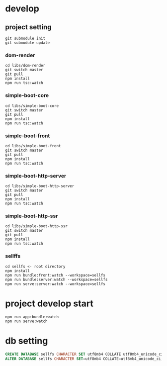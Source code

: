 # develop
## project setting
```shell
git submodule init
git submodule update
```

### dom-render
```shell
cd libs/dom-render
git switch master
git pull
npm install
npm run tsc:watch
```

### simple-boot-core
```shell
cd libs/simple-boot-core
git switch master
git pull
npm install
npm run tsc:watch
```

### simple-boot-front
```shell
cd libs/simple-boot-front
git switch master
git pull
npm install
npm run tsc:watch
```

### simple-boot-http-server
```shell
cd libs/simple-boot-http-server
git switch master
git pull
npm install
npm run tsc:watch
```

### simple-boot-http-ssr
```shell
cd libs/simple-boot-http-ssr
git switch master
git pull
npm install
npm run tsc:watch
```

### sellffs
```
cd sellfs <- root directory
npm install
npm run bundle:front:watch --workspace=sellfs
npm run bundle:server:watch --workspace=sellfs
npm run serve:server:watch --workspace=sellfs
```


# project develop start
```shell
npm run app:bundle:watch
npm run serve:watch
```


# db setting
```sql
CREATE DATABASE sellfs CHARACTER SET utf8mb4 COLLATE utf8mb4_unicode_ci;
ALTER DATABASE sellfs CHARACTER SET=utf8mb4 COLLATE=utf8mb4_unicode_ci;
```